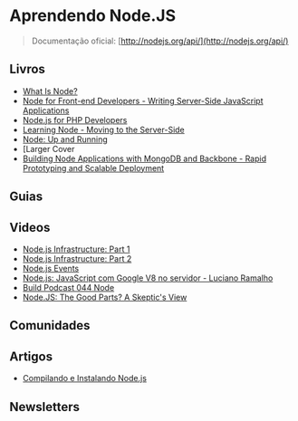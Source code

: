 # Aprendendo Node.JS

> Documentação oficial: [http://nodejs.org/api/](http://nodejs.org/api/)

## Livros
* [What Is Node?](http://shop.oreilly.com/product/0636920021506.do)
* [Node for Front-end Developers - Writing Server-Side JavaScript Applications](http://shop.oreilly.com/product/0636920023258.do)
* [Node.js for PHP Developers](http://shop.oreilly.com/product/0636920026013.do)
* [Learning Node - Moving to the Server-Side](http://shop.oreilly.com/product/0636920024606.do)
* [Node: Up and Running](http://shop.oreilly.com/product/0636920015956.do)
* [Larger Cover
* [Building Node Applications with MongoDB and Backbone - Rapid Prototyping and Scalable Deployment](http://shop.oreilly.com/product/0636920026587.do)

## Guias

## Videos
* [Node.js Infrastructure: Part 1](http://www.youtube.com/watch?v=ZRFh62EX2qM)
* [Node.js Infrastructure: Part 2](http://www.youtube.com/watch?v=4g2TWPFuqqk)
* [Node.js Events](http://www.youtube.com/watch?v=CoyIBRD6p5U)
* [Node.js: JavaScript com Google V8 no servidor - Luciano Ramalho](https://www.youtube.com/watch?v=CrOq9MmI6jw)
* [Build Podcast 044 Node](https://www.youtube.com/watch?v=nECThpIH7qc)
* [Node.JS: The Good Parts? A Skeptic's View](http://www.youtube.com/watch?v=CN0jTnSROsk)

## Comunidades

## Artigos
* [Compilando e Instalando Node.js](http://blog.glaucocustodio.com/2013/05/15/compilando-e-instalando-node-js/)

## Newsletters